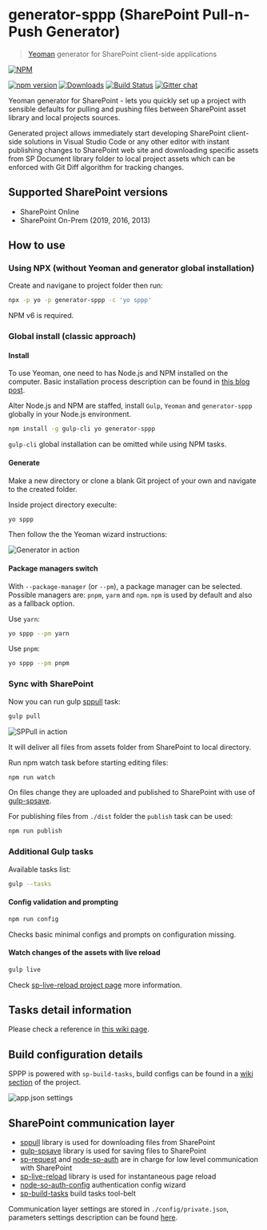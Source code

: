 # generator-sppp (SharePoint Pull-n-Push Generator)

> [Yeoman](http://yeoman.io/) generator for SharePoint client-side applications

[![NPM](https://nodei.co/npm/generator-sppp.png?mini=true&downloads=true&downloadRank=true&stars=true)](https://nodei.co/npm/generator-sppp/)

[![npm version](https://badge.fury.io/js/generator-sppp.svg)](https://badge.fury.io/js/generator-sppp)
[![Downloads](https://img.shields.io/npm/dm/generator-sppp.svg)](https://www.npmjs.com/package/generator-sppp)
[![Build Status](https://dev.azure.com/koltyakov/SPNode/_apis/build/status/generator-sppp?branchName=master)](https://dev.azure.com/koltyakov/SPNode/_build/latest?definitionId=4&branchName=master)
[![Gitter chat](https://badges.gitter.im/gitterHQ/gitter.png)](https://gitter.im/sharepoint-node/Lobby)

Yeoman generator for SharePoint - lets you quickly set up a project with sensible defaults for pulling and pushing files between SharePoint asset library and local projects sources.

Generated project allows immediately start developing SharePoint client-side solutions in Visual Studio Code or any other editor with instant publishing changes to SharePoint web site and downloading specific assets from SP Document library folder to local project assets which can be enforced with Git Diff algorithm for tracking changes.

## Supported SharePoint versions

- SharePoint Online
- SharePoint On-Prem (2019, 2016, 2013)

## How to use

### Using NPX (without Yeoman and generator global installation)

Create and navigane to project folder then run:

```bash
npx -p yo -p generator-sppp -c 'yo sppp'
```

NPM v6 is required.

### Global install (classic approach)

#### Install

To use Yeoman, one need to has Node.js and NPM installed on the computer. Basic installation process description can be found in [this blog post](https://www.linkedin.com/pulse/preparing-development-machine-client-side-sharepoint-mac-koltyakov?trk=pulse_spock-articles).

Alter Node.js and NPM are staffed, install `Gulp`, `Yeoman` and `generator-sppp` globally in your Node.js environment.

```bash
npm install -g gulp-cli yo generator-sppp
```

`gulp-cli` global installation can be omitted while using NPM tasks.

#### Generate

Make a new directory or clone a blank Git project of your own and navigate to the created folder.

Inside project directory execulte:

```bash
yo sppp
```

Then follow the the Yeoman wizard instructions:

![Generator in action](http://koltyakov.ru/images/generator-sppp-demo.gif)

#### Package managers switch

With `--package-manager` (or `--pm`), a package manager can be selected. Possible managers are: `pnpm`, `yarm` and `npm`. `npm` is used by default and also as a fallback option.

Use `yarn`:

```bash
yo sppp --pm yarn
```

Use `pnpm`:

```bash
yo sppp --pm pnpm
```

### Sync with SharePoint

Now you can run gulp [sppull](https://www.npmjs.com/package/sppull) task:

```bash
gulp pull
```

![SPPull in action](http://koltyakov.ru/images/generator-sppp-demo-2.gif)

It will deliver all files from assets folder from SharePoint to local directory.

Run npm watch task before starting editing files:

```bash
npm run watch
```

On files change they are uploaded and published to SharePoint with use of [gulp-spsave](https://www.npmjs.com/package/gulp-spsave).

For publishing files from `./dist` folder the `publish` task can be used:

```bash
npm run publish
```

### Additional Gulp tasks

Available tasks list:

```bash
gulp --tasks
```

#### Config validation and prompting

```bash
npm run config
```

Checks basic minimal configs and prompts on configuration missing.

#### Watch changes of the assets with live reload

```bash
gulp live
```

Check [sp-live-reload project page](https://github.com/koltyakov/sp-live-reload) more information.

## Tasks detail information

Please check a reference in [this wiki page](https://github.com/koltyakov/sp-build-tasks/wiki/Tasks).

## Build configuration details

SPPP is powered with `sp-build-tasks`, build configs can be found in a [wiki section](https://github.com/koltyakov/sp-build-tasks/wiki/Build-options) of the project.

![app.json settings](https://raw.githubusercontent.com/koltyakov/sp-build-tasks/master/docs/schema.gif)

## SharePoint communication layer

- [sppull](https://github.com/koltyakov/sppull) library is used for downloading files from SharePoint
- [gulp-spsave](https://github.com/s-KaiNet/gulp-spsave) library is used for saving files to SharePoint
- [sp-request](https://github.com/s-KaiNet/sp-request) and [node-sp-auth](https://github.com/s-KaiNet/node-sp-auth) are in charge for low level communication with SharePoint
- [sp-live-reload](https://github.com/koltyakov/sp-live-reload) library is used for instantaneous page reload
- [node-so-auth-config](https://github.com/koltyakov/node-so-auth-config) authentication config wizard
- [sp-build-tasks](https://github.com/koltyakov/sp-build-tasks) build tasks tool-belt

Communication layer settings are stored in `./config/private.json`, parameters settings description can be found [here](https://github.com/s-KaiNet/node-sp-auth/wiki).
